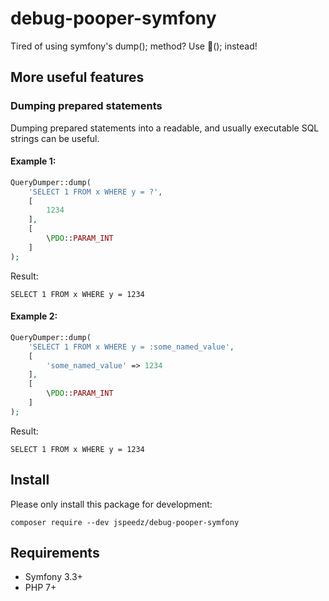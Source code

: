 # debug-pooper-symfony

Tired of using symfony's dump(); method? Use 💩(); instead!

## More useful features
### Dumping prepared statements
Dumping prepared statements into a readable, and usually executable SQL strings can be useful.

#### Example 1:

```php
QueryDumper::dump(
    'SELECT 1 FROM x WHERE y = ?',
    [
        1234
    ],
    [
        \PDO::PARAM_INT
    ]
);
```
Result:

`SELECT 1 FROM x WHERE y = 1234`

#### Example 2:

```php
QueryDumper::dump(
    'SELECT 1 FROM x WHERE y = :some_named_value',
    [
        'some_named_value' => 1234
    ],
    [
        \PDO::PARAM_INT
    ]
);
```
Result:

`SELECT 1 FROM x WHERE y = 1234`

## Install
Please only install this package for development:

`composer require --dev jspeedz/debug-pooper-symfony`

## Requirements
- Symfony 3.3+
- PHP 7+